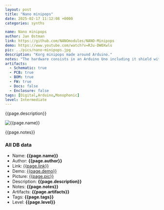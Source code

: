 ```yaml
---
layout: post
title: "Nano minipops"
date: 2025-02-17 11:12:08 +0000
categories: synths

name: Nano minipops
author: Jan Ostman
link: https://github.com/NANOmodules/NANO-Minipops
demo: https://www.youtube.com/watch?v=RJu-DWOXwls
pic: ../pics/nano-minipops.jpg
description: "Korg minipops made around Arduino."
notes: "The hardware consists in an Arduino Uno including it shield with 9 slide switches, 2 rotary potentiometers and 1 LED. Software in the CODE folder contains all the necessary to convert your Arduino Uno in a Minipops drum box."
artifacts:
  - Schematic: true
  - PCB: true
  - BOM: true
  - FW: true
  - Docs: false
  - Enclosure: false
tags: [Digital,Arduino,Monophonic]
level: Intermediate
---
```


{{page.description}}

![{{page.name}}]({{page.pic}})

{{page.notes}}

### All DB data
- Name: **{{page.name}}**
- Author: **{{page.author}}**
- Link: [{{page.link}}]({{page.link}})
- Demo: [{{page.demo}}]({{page.demo}})
- Picture: [{{page.pic}}]({{page.pic}})
- Description: **{{page.description}}**
- Notes: **{{page.notes}}**
- Artifacts: **{{page.artifacts}}**
- Tags: **{{page.tags}}**
- Level: **{{page.level}}**
